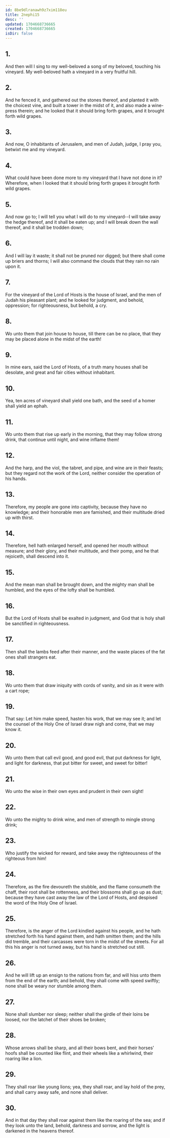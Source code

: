 ```yaml
---
id: 8be9dlranawh9z7xim118eu
title: 2nephi15
desc: ''
updated: 1704668736665
created: 1704668736665
isDir: false
---
```

## 1.
And then will I sing to my well-beloved a song of my beloved, touching his vineyard. My well-beloved hath a vineyard in a very fruitful hill.
## 2.
And he fenced it, and gathered out the stones thereof, and planted it with the choicest vine, and built a tower in the midst of it, and also made a wine-press therein; and he looked that it should bring forth grapes, and it brought forth wild grapes.
## 3.
And now, O inhabitants of Jerusalem, and men of Judah, judge, I pray you, betwixt me and my vineyard.
## 4.
What could have been done more to my vineyard that I have not done in it? Wherefore, when I looked that it should bring forth grapes it brought forth wild grapes.
## 5.
And now go to; I will tell you what I will do to my vineyard--I will take away the hedge thereof, and it shall be eaten up; and I will break down the wall thereof, and it shall be trodden down;
## 6.
And I will lay it waste; it shall not be pruned nor digged; but there shall come up briers and thorns; I will also command the clouds that they rain no rain upon it.
## 7.
For the vineyard of the Lord of Hosts is the house of Israel, and the men of Judah his pleasant plant; and he looked for judgment, and behold, oppression; for righteousness, but behold, a cry.
## 8.
Wo unto them that join house to house, till there can be no place, that they may be placed alone in the midst of the earth!
## 9.
In mine ears, said the Lord of Hosts, of a truth many houses shall be desolate, and great and fair cities without inhabitant.
## 10.
Yea, ten acres of vineyard shall yield one bath, and the seed of a homer shall yield an ephah.
## 11.
Wo unto them that rise up early in the morning, that they may follow strong drink, that continue until night, and wine inflame them!
## 12.
And the harp, and the viol, the tabret, and pipe, and wine are in their feasts; but they regard not the work of the Lord, neither consider the operation of his hands.
## 13.
Therefore, my people are gone into captivity, because they have no knowledge; and their honorable men are famished, and their multitude dried up with thirst.
## 14.
Therefore, hell hath enlarged herself, and opened her mouth without measure; and their glory, and their multitude, and their pomp, and he that rejoiceth, shall descend into it.
## 15.
And the mean man shall be brought down, and the mighty man shall be humbled, and the eyes of the lofty shall be humbled.
## 16.
But the Lord of Hosts shall be exalted in judgment, and God that is holy shall be sanctified in righteousness.
## 17.
Then shall the lambs feed after their manner, and the waste places of the fat ones shall strangers eat.
## 18.
Wo unto them that draw iniquity with cords of vanity, and sin as it were with a cart rope;
## 19.
That say: Let him make speed, hasten his work, that we may see it; and let the counsel of the Holy One of Israel draw nigh and come, that we may know it.
## 20.
Wo unto them that call evil good, and good evil, that put darkness for light, and light for darkness, that put bitter for sweet, and sweet for bitter!
## 21.
Wo unto the wise in their own eyes and prudent in their own sight!
## 22.
Wo unto the mighty to drink wine, and men of strength to mingle strong drink;
## 23.
Who justify the wicked for reward, and take away the righteousness of the righteous from him!
## 24.
Therefore, as the fire devoureth the stubble, and the flame consumeth the chaff, their root shall be rottenness, and their blossoms shall go up as dust; because they have cast away the law of the Lord of Hosts, and despised the word of the Holy One of Israel.
## 25.
Therefore, is the anger of the Lord kindled against his people, and he hath stretched forth his hand against them, and hath smitten them; and the hills did tremble, and their carcasses were torn in the midst of the streets. For all this his anger is not turned away, but his hand is stretched out still.
## 26.
And he will lift up an ensign to the nations from far, and will hiss unto them from the end of the earth; and behold, they shall come with speed swiftly; none shall be weary nor stumble among them.
## 27.
None shall slumber nor sleep; neither shall the girdle of their loins be loosed, nor the latchet of their shoes be broken;
## 28.
Whose arrows shall be sharp, and all their bows bent, and their horses' hoofs shall be counted like flint, and their wheels like a whirlwind, their roaring like a lion.
## 29.
They shall roar like young lions; yea, they shall roar, and lay hold of the prey, and shall carry away safe, and none shall deliver.
## 30.
And in that day they shall roar against them like the roaring of the sea; and if they look unto the land, behold, darkness and sorrow, and the light is darkened in the heavens thereof.
